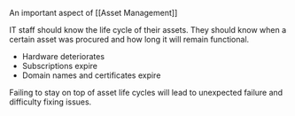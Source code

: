 An important aspect of [[Asset Management]]

IT staff should know the life cycle of their assets. They should know when a certain asset was procured and how long it will remain functional.
- Hardware deteriorates
- Subscriptions expire
- Domain names and certificates expire

Failing to stay on top of asset life cycles will lead to unexpected failure and difficulty fixing issues.